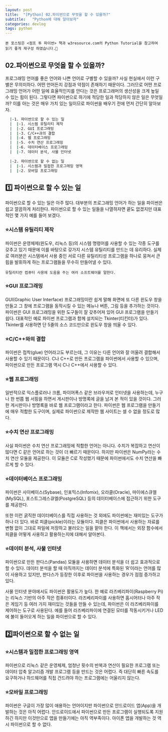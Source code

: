 ```yaml
---
layout: post
title:  "[Python] 02.파이썬으로 무엇을 할 수 있을까?"
subtitle:   "Python에 대해 알아보자"
categories: devlog
tags: python
---
```


```
본 포스팅은 <점프 투 파이썬> 책과 w3resource.com의 Python Tutorial을 참고하여  
읽기 좋게 재구성 하였습니다.💛
```

## 02.파이썬으로 무엇을 할 수 있을까?

프로그래밍 언어를 좋은 언어와 나쁜 언어로 구별할 수 있을까? 사실 현실에서 이런 구별은 무의미하다. 
어떤 언어든지 강점과 약점이 존재하기 때문이다. 그러므로 어떤 프로그래밍 언어가 어떤 일에 효율적인지를 안다는 것은 
프로그래머의 생산성을 크게 높일 수 있는 힘이 된다. 그렇다면 파이썬으로 하기에 적당한 일과 적당하지 않은 일은 무엇일까? 
이를 아는 것은 매우 가치 있는 일이므로 파이썬을 배우기 전에 먼저 간단히 알아보자.

``` bash
  |-1. 파이썬으로 할 수 있는 일
  |  |-1. 시스템 유틸리티 제작
  |  |-2. GUI 프로그래밍
  |  |-3. C/C++과의 결합
  |  |-4. 웹 프로그래밍
  |  |-5. 수치 연산 프로그래밍
  |  |-6. 데이터베이스 프로그래밍
  |  |-7. 데이터 분석, 사물 인터넷
  
  |-2. 파이썬으로 할 수 없는 일
  |  |-1. 시스템과 밀접한 프로그래밍 영역
  |  |-2. 모바일 프로그래밍
```



## 1️⃣ 파이썬으로 할 수 있는 일


파이썬으로 할 수 있는 일은 아주 많다. 대부분의 프로그래밍 언어가 하는 일을 파이썬은 쉽고 깔끔하게 처리한다.
파이썬으로 할 수 있는 일들을 나열하자면 끝도 없겠지만 대표적인 몇 가지 예를 들어 보겠다.

### ⭐️시스템 유틸리티 제작
파이썬은 운영체제(윈도우, 리눅스 등)의 시스템 명령어를 사용할 수 있는 각종 도구를 갖추고 있기 때문에 이를 바탕으로 갖가지 
시스템 유틸리티를 만드는 데 유리하다. 실제로 여러분은 시스템에서 사용 중인 서로 다른 유틸리티성 프로그램을 하나로 뭉쳐서 
큰 힘을 발휘하게 하는 프로그램들을 무수히 만들어낼 수 있다.

```
유틸리티란 컴퓨터 사용에 도움을 주는 여러 소프트웨어를 말한다.
```

### ⭐️GUI 프로그래밍
GUI(Graphic User Interface) 프로그래밍이란 쉽게 말해 화면에 또 다른 윈도우 창을 만들고 그 창에 프로그램을 동작시킬 수 있는
메뉴나 버튼, 그림 등을 추가하는 것이다. 파이썬은 GUI 프로그래밍을 위한 도구들이 잘 갖추어져 있어 GUI 프로그램을 만들기 쉽다. 
대표적인 예로 파이썬 프로그램과 함께 설치되는 Tkinter(티킨터)가 있다. Tkinter를 사용하면 단 5줄의 소스 코드만으로 윈도우 창을 띄울 수 있다.



### ⭐️C/C++와의 결합
파이썬은 접착(glue) 언어라고도 부르는데, 그 이유는 다른 언어와 잘 어울려 결합해서 사용할 수 있기 때문이다. 
C나 C++로 만든 프로그램을 파이썬에서 사용할 수 있으며, 파이썬으로 만든 프로그램 역시 C나 C++에서 사용할 수 있다.



### ⭐️웹 프로그래밍
일반적으로 익스플로러나 크롬, 파이어폭스 같은 브라우저로 인터넷을 사용하는데, 누구나 한 번쯤 웹 서핑을 하면서 게시판이나 방명록에 글을 남겨 
본 적이 있을 것이다. 그러한 게시판이나 방명록을 바로 웹 프로그램이라고 한다. 파이썬은 웹 프로그램을 만들기에 매우 적합한 도구이며, 
실제로 파이썬으로 제작한 웹 사이트는 셀 수 없을 정도로 많다.



### ⭐️수치 연산 프로그래밍
사실 파이썬은 수치 연산 프로그래밍에 적합한 언어는 아니다. 수치가 복잡하고 연산이 많다면 C 같은 언어로 하는 것이 더 빠르기 때문이다. 
하지만 파이썬은 NumPy라는 수치 연산 모듈을 제공한다. 이 모듈은 C로 작성했기 때문에 파이썬에서도 수치 연산을 빠르게 할 수 있다.




### ⭐️데이터베이스 프로그래밍
파이썬은 사이베이스(Sybase), 인포믹스(Infomix), 오라클(Oracle), 마이에스큐엘(MySQL), 포스트그레스큐엘(PostgreSQL) 등의 데이터베이스에 
접근하기 위한 도구를 제공한다.


또한 이런 굵직한 데이터베이스를 직접 사용하는 것 외에도 파이썬에는 재미있는 도구가 하나 더 있다. 바로 피클(pickle)이라는 모듈이다. 
피클은 파이썬에서 사용하는 자료를 변형 없이 그대로 파일에 저장하고 불러오는 일을 맡아 한다. 이 책에서는 외장 함수에서 피클을 어떻게 
사용하고 활용하는지에 대해서 알아본다.



### ⭐️데이터 분석, 사물 인터넷
파이썬으로 만든 판다스(Pandas) 모듈을 사용하면 데이터 분석을 더 쉽고 효과적으로 할 수 있다. 데이터 분석을 할 때 아직까지는 데이터 분석에 
특화된 ‘R’이라는 언어를 많이 사용하고 있지만, 판다스가 등장한 이후로 파이썬을 사용하는 경우가 점점 증가하고 있다.


사물 인터넷 분야에서도 파이썬은 활용도가 높다. 한 예로 라즈베리파이(Raspberry Pi)는 리눅스 기반의 아주 작은 컴퓨터이다. 
라즈베리파이를 사용하면 홈시어터나 아주 작은 게임기 등 여러 가지 재미있는 것들을 만들 수 있는데, 파이썬은 이 라즈베리파이를 
제어하는 도구로 사용된다. 예를 들어 라즈베리파이에 연결된 모터를 작동시키거나 LED에 불이 들어오게 하는 일을 파이썬으로 할 수 있다.



## 2️⃣파이썬으로 할 수 없는 일


### ⭐️시스템과 밀접한 프로그래밍 영역
파이썬으로 리눅스 같은 운영체제, 엄청난 횟수의 반복과 연산이 필요한 프로그램 또는 데이터 압축 알고리즘 개발 프로그램 등을 만드는 것은 어렵다.
즉 대단히 빠른 속도를 요구하거나 하드웨어를 직접 건드려야 하는 프로그램에는 어울리지 않는다.



### ⭐️모바일 프로그래밍
파이썬은 구글이 가장 많이 애용하는 언어이지만 파이썬으로 안드로이드 앱(App)을 개발하는 것은 아직 어렵다. 안드로이드에서 파이썬으로 
만든 프로그램이 실행되도록 지원하긴 하지만 이것만으로 앱을 만들기에는 아직 역부족이다. 아이폰 앱을 개발하는 것 역시 파이썬으로 할 수 없다.

